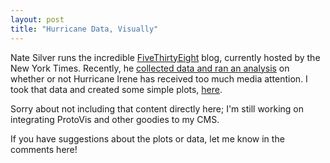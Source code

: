 ```yaml
---
layout: post
title: "Hurricane Data, Visually"
---
```


Nate Silver runs the incredible
[FiveThirtyEight](http://fivethirtyeight.blogs.nytimes.com)
blog, currently hosted by the New York Times. Recently, he
[collected
data and ran an analysis](http://fivethirtyeight.blogs.nytimes.com/2011/08/29/how-irene-lived-up-to-the-hype/) on whether or not Hurricane Irene has received too
much media attention. I took that data and created some simple plots,
[here](http://cscheid.net/static/20110829/irene.html).

Sorry about not including that content directly here; I'm still working on
integrating ProtoVis and other goodies to my CMS. 

If you have suggestions about the plots or data, let me know in the
comments here!
